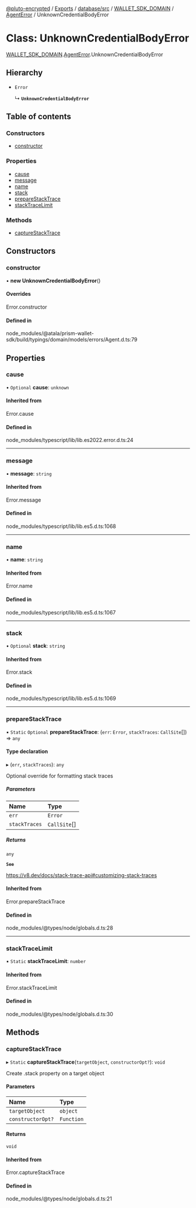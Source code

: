 [@pluto-encrypted](../README.md) / [Exports](../modules.md) / [database/src](../modules/database_src.md) / [WALLET\_SDK\_DOMAIN](../modules/database_src.WALLET_SDK_DOMAIN.md) / [AgentError](../modules/database_src.WALLET_SDK_DOMAIN.AgentError.md) / UnknownCredentialBodyError

# Class: UnknownCredentialBodyError

[WALLET\_SDK\_DOMAIN](../modules/database_src.WALLET_SDK_DOMAIN.md).[AgentError](../modules/database_src.WALLET_SDK_DOMAIN.AgentError.md).UnknownCredentialBodyError

## Hierarchy

- `Error`

  ↳ **`UnknownCredentialBodyError`**

## Table of contents

### Constructors

- [constructor](database_src.WALLET_SDK_DOMAIN.AgentError.UnknownCredentialBodyError.md#constructor)

### Properties

- [cause](database_src.WALLET_SDK_DOMAIN.AgentError.UnknownCredentialBodyError.md#cause)
- [message](database_src.WALLET_SDK_DOMAIN.AgentError.UnknownCredentialBodyError.md#message)
- [name](database_src.WALLET_SDK_DOMAIN.AgentError.UnknownCredentialBodyError.md#name)
- [stack](database_src.WALLET_SDK_DOMAIN.AgentError.UnknownCredentialBodyError.md#stack)
- [prepareStackTrace](database_src.WALLET_SDK_DOMAIN.AgentError.UnknownCredentialBodyError.md#preparestacktrace)
- [stackTraceLimit](database_src.WALLET_SDK_DOMAIN.AgentError.UnknownCredentialBodyError.md#stacktracelimit)

### Methods

- [captureStackTrace](database_src.WALLET_SDK_DOMAIN.AgentError.UnknownCredentialBodyError.md#capturestacktrace)

## Constructors

### constructor

• **new UnknownCredentialBodyError**()

#### Overrides

Error.constructor

#### Defined in

node_modules/@atala/prism-wallet-sdk/build/typings/domain/models/errors/Agent.d.ts:79

## Properties

### cause

• `Optional` **cause**: `unknown`

#### Inherited from

Error.cause

#### Defined in

node_modules/typescript/lib/lib.es2022.error.d.ts:24

___

### message

• **message**: `string`

#### Inherited from

Error.message

#### Defined in

node_modules/typescript/lib/lib.es5.d.ts:1068

___

### name

• **name**: `string`

#### Inherited from

Error.name

#### Defined in

node_modules/typescript/lib/lib.es5.d.ts:1067

___

### stack

• `Optional` **stack**: `string`

#### Inherited from

Error.stack

#### Defined in

node_modules/typescript/lib/lib.es5.d.ts:1069

___

### prepareStackTrace

▪ `Static` `Optional` **prepareStackTrace**: (`err`: `Error`, `stackTraces`: `CallSite`[]) => `any`

#### Type declaration

▸ (`err`, `stackTraces`): `any`

Optional override for formatting stack traces

##### Parameters

| Name | Type |
| :------ | :------ |
| `err` | `Error` |
| `stackTraces` | `CallSite`[] |

##### Returns

`any`

**`See`**

https://v8.dev/docs/stack-trace-api#customizing-stack-traces

#### Inherited from

Error.prepareStackTrace

#### Defined in

node_modules/@types/node/globals.d.ts:28

___

### stackTraceLimit

▪ `Static` **stackTraceLimit**: `number`

#### Inherited from

Error.stackTraceLimit

#### Defined in

node_modules/@types/node/globals.d.ts:30

## Methods

### captureStackTrace

▸ `Static` **captureStackTrace**(`targetObject`, `constructorOpt?`): `void`

Create .stack property on a target object

#### Parameters

| Name | Type |
| :------ | :------ |
| `targetObject` | `object` |
| `constructorOpt?` | `Function` |

#### Returns

`void`

#### Inherited from

Error.captureStackTrace

#### Defined in

node_modules/@types/node/globals.d.ts:21
